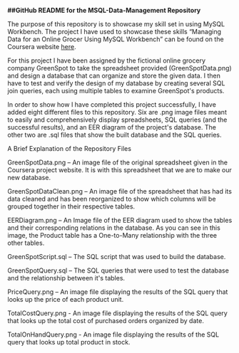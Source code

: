 **##GitHub README for the MSQL-Data-Management Repository**

The purpose of this repository is to showcase my skill set in using MySQL Workbench. The project I have used to showcase these skills “Managing Data for an Online Grocer Using MySQL Workbench” can be found on the Coursera website [here](https://www.coursera.org/projects/showcase-manage-data-online-grocer-mysql-workbench).

For this project I have been assigned by the fictional online grocery company GreenSpot to take the spreadsheet provided (GreenSpotData.png) and design a database that can organize and store the given data. I then have to test and verify the design of my database by creating several SQL join queries, each using multiple tables to examine GreenSpot's products.

In order to show how I have completed this project successfully, I have added eight different files to this repository. Six are .png image files meant to easily and comprehensively display spreadsheets, SQL queries (and the successful results), and an EER diagram of the project's database. The other two are .sql files that show the built database and the SQL queries. 

A Brief Explanation of the Repository Files


GreenSpotData.png – An image file of the original spreadsheet given in the Coursera project website. It is with this spreadsheet that we are to make our new database.

GreenSpotDataClean.png – An image file of the spreadsheet that has had its data cleaned and has been reorganized to show which columns will be grouped together in their respective tables.

EERDiagram.png – An Image file of the EER diagram used to show the tables and their corresponding relations in the database. As you can see in this image, the Product table has a One-to-Many relationship with the three other tables.

GreenSpotScript.sql – The SQL script that was used to build the database.

GreenSpotQuery.sql – The SQL queries that were used to test the database and the relationship between it's tables.

PriceQuery.png – An image file displaying the results of the SQL query that looks up the price of each product unit.

TotalCostQuery.png -  An image file displaying the results of the SQL query that looks up the total cost of purchased orders organized by date.

TotalOnHandQuery.png -  An image file displaying the results of the SQL query that looks up total product in stock.
